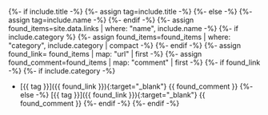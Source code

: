 {%- if include.title -%}
{%- assign tag=include.title -%}
{%- else -%}
{%- assign tag=include.name -%}
{%- endif -%}
{%- assign found_items=site.data.links | where: "name", include.name -%}
{%- if include.category %}
{%- assign found_items=found_items | where: "category", include.category | compact -%}
{%- endif -%}
{%- assign found_link= found_items | map: "url" | first -%}
{%- assign found_comment=found_items | map: "comment" | first -%}
{%- if found_link -%}
{%- if include.category -%}
* [{{ tag }}]({{ found_link }}){:target="_blank"} {{ found_comment }}
{%- else -%}
[{{ tag }}]({{ found_link }}){:target="_blank"} {{ found_comment }}
{%- endif -%}
{%- endif -%}

